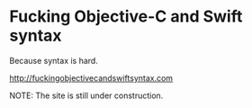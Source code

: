 Fucking Objective-C and Swift syntax
=================

Because syntax is hard.

http://fuckingobjectivecandswiftsyntax.com


NOTE: The site is still under construction.